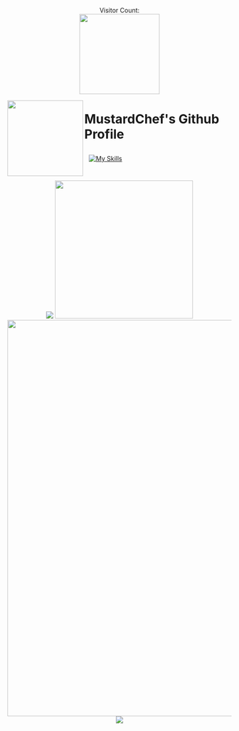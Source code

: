 <p align="center"> 
  Visitor Count:<br>
  <img src="https://profile-counter.glitch.me/MustardChef/count.svg" style="width: 180px;"/>
</p>

<img align="left" src="https://github.com/MustardChef/LunaStream/raw/master/Screenshots/Logo2.gif?raw=true" style="width: 170px;"/>


# MustardChef's Github Profile 

<a href="https://skillicons.dev">
 <img style="margin: 10px"src="https://skillicons.dev/icons?i=androidstudio,bash,linux,js,github,java,kotlin,py,cs,cpp,css,html,githubactions,r&perline=7"alt="My Skills"/> 
</a>

</br>
</br>

<p align="center">
  <img src="https://github-readme-stats.vercel.app/api?username=mustardchef&show_icons=true&include_all_commits=true&count_private=true&theme=radical&hide_border=true" /> <img src="https://github-readme-stats.vercel.app/api/top-langs/?username=MustardChef&langs_count=8&layout=compact&theme=radical&hide_border=true" style="width: 310px;"/>
  <img src="https://github-readme-activity-graph.cyclic.app/graph?username=MustardChef&theme=redical&hide_border=true" style="width: 890px;"/>
  <img src="https://github-readme-streak-stats.herokuapp.com/?user=MustardChef&theme=dark&hide_border=false" />
</p>
